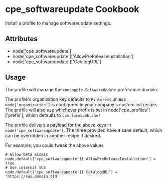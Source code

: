 cpe_softwareupdate Cookbook
========================
Install a profile to manage softwareupdate settings.


Attributes
----------
* node['cpe_softwareupdate']
* node['cpe_softwareupdate']['AllowPreReleaseInstallation']
* node['cpe_softwareupdate']['CatalogURL']

Usage
-----
The profile will manage the `com.apple.SoftwareUpdate` preference domain.

The profile's organization key defaults to `Pinterest` unless `node['organization']` is
configured in your company's custom init recipe. The profile will also use
whichever prefix is set in node['cpe_profiles']['prefix'], which defaults to `com.facebook.chef`

The profile delivers a payload for the above keys in `node['cpe_softwareupdate']`.  The three provided have a sane default, which can be overridden in another recipe if desired.

For example, you could tweak the above values

    # Allow beta access
    node.default['cpe_softwareupdate']['AllowPreReleaseInstallation'] = true
    # Use internal SUS
    node.default['cpe_softwareupdate']['CatalogURL'] = 'https://sus.domain.tld'

